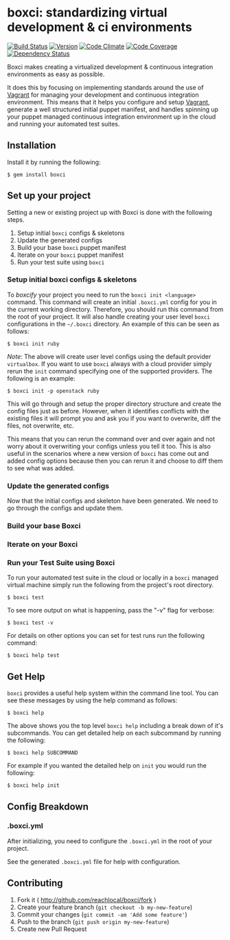 # boxci: standardizing virtual development & ci environments

[![Build Status](https://travis-ci.org/reachlocal/boxci.svg?branch=master)](https://travis-ci.org/reachlocal/boxci)
[![Version](https://img.shields.io/gem/v/boxci.svg)](https://rubygems.org/gems/boxci)
[![Code Climate](https://img.shields.io/codeclimate/github/reachlocal/boxci.svg)](https://codeclimate.com/github/reachlocal/boxci)
[![Code Coverage](http://img.shields.io/coveralls/reachlocal/boxic.svg)](https://coveralls.io/r/reachlocal/boxci)
[![Dependency Status](https://gemnasium.com/reachlocal/boxci.svg)](https://gemnasium.com/reachlocal/boxci)

Boxci makes creating a virtualized development & continuous integration
environments as easy as possible.

It does this by focusing on implementing standards around the use of
[Vagrant](http://www.vagrantup.com/) for managing your development
and continuous integration environment. This means that it helps you
configure and setup [Vagrant](http://www.vagrantup.com/), generate a well
structured initial puppet manifest, and handles spinning up your puppet
managed continuous integration environment up in the cloud and running your
automated test suites.

## Installation

Install it by running the following:

    $ gem install boxci

## Set up your project

Setting a new or existing project up with Boxci is done with the following
steps.

1. Setup initial `boxci` configs & skeletons
2. Update the generated configs
3. Build your base `boxci` puppet manifest
4. Iterate on your `boxci` puppet manifest
5. Run your test suite using `boxci`

### Setup initial boxci configs & skeletons

To *boxcify* your project you need to run the `boxci init <language>` command.
This command will create an initial `.boxci.yml` config for you in the current
working directory. Therefore, you should run this command from the root of
your project. It will also handle creating your user level `boxci`
configurations in the `~/.boxci` directory. An example of this can be seen as
follows:

    $ boxci init ruby

*Note:* The above will create user level configs using the default provider
`virtualbox`. If you want to use `boxci` always with a cloud provider simply
rerun the `init` command specifying one of the supported providers. The
following is an example:

    $ boxci init -p openstack ruby

This will go through and setup the proper directory structure and create the
config files just as before. However, when it identifies conflicts with the
existing files it will prompt you and ask you if you want to overwrite, diff
the files, not overwrite, etc.

This means that you can rerun the command over and over again and not worry
about it overwriting your configs unless you tell it too. This is also useful
in the scenarios where a new version of `boxci` has come out and added config
options because then you can rerun it and choose to diff them to see what was
added.

### Update the generated configs

Now that the initial configs and skeleton have been generated. We need to go
through the configs and update them.

### Build your base Boxci

### Iterate on your Boxci

### Run your Test Suite using Boxci

To run your automated test suite in the cloud or locally in a `boxci` managed
virtual machine simply run the following from the project's root directory.

    $ boxci test

To see more output on what is happening, pass the "-v" flag for verbose:

    $ boxci test -v

For details on other options you can set for test runs run the following
command:

    $ boxci help test

## Get Help

`boxci` provides a useful help system within the command line tool. You can
see these messages by using the help command as follows:

    $ boxci help

The above shows you the top level `boxci help` including a break down of it's
subcommands. You can get detailed help on each subcommand by running the
following:

    $ boxci help SUBCOMMAND

For example if you wanted the detailed help on `init` you would run the
following:

    $ boxci help init

## Config Breakdown

### .boxci.yml

After initializing, you need to configure the `.boxci.yml` in the root of your
project.

See the generated `.boxci.yml` file for help with configuration.

## Contributing

1. Fork it ( http://github.com/reachlocal/boxci/fork )
2. Create your feature branch (`git checkout -b my-new-feature`)
3. Commit your changes (`git commit -am 'Add some feature'`)
4. Push to the branch (`git push origin my-new-feature`)
5. Create new Pull Request
